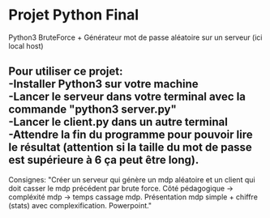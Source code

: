 # Projet Python Final
Python3 BruteForce + Générateur mot de passe aléatoire sur un serveur (ici local host)

Pour utiliser ce projet:                          
-Installer Python3 sur votre machine                        
-Lancer le serveur dans votre terminal avec la commande "python3 server.py"                                                      
-Lancer le client.py dans un autre terminal                                      
-Attendre la fin du programme pour pouvoir lire le résultat (attention si la taille du mot de passe est supérieure à 6 ça peut être long).
-

Consignes:
"Créer un serveur qui génère un mdp aléatoire et un client qui doit casser le mdp précédent par brute force.
Côté pédagogique -> compléxité mdp -> temps cassage mdp.
Présentation mdp simple + chiffre (stats) avec complexification.
Powerpoint."
